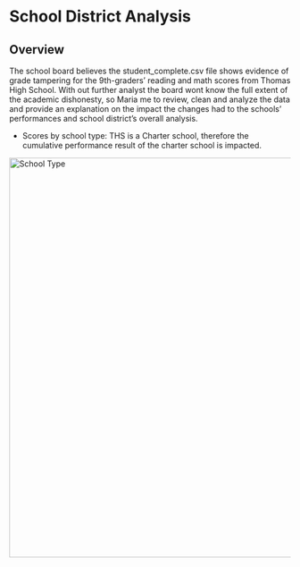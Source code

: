 # School District Analysis

## Overview

The school board believes the student_complete.csv file shows evidence of grade tampering for the 9th-graders’ reading and math scores from Thomas High School. With out further analyst the board wont know the full extent of the academic dishonesty, so Maria me to review, clean and analyze the data and provide an explanation on the impact the changes had to the schools’ performances and school district’s overall analysis.








* Scores by school type: 
    THS is a Charter school, therefore the cumulative performance result of the charter school is impacted.
    
<img width="715" alt="School Type" src="https://user-images.githubusercontent.com/90155651/178970349-4a3459c3-761b-416d-9ae4-eb657097f96a.png">
